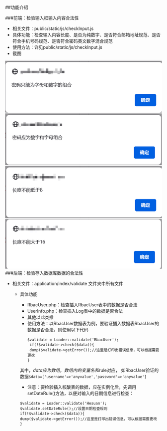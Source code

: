 ##功能介绍

###前端：检验输入框输入内容合法性
- 相关文件：public/static/js/checkInput.js 
- 具体功能：检查输入内容长度、是否为纯数字、是否符合邮箱地址规范、是否符合手机号码规范、是否符合密码英文数字混合规范
- 使用方法：详见public/static/js/checkInput.js
- 截图

![](密码只能为数字和字母组合.png)
![](密码应为数字和字母组合.png)
![](长度不能低于8.png)
![](长度不能大于16.png)
###后端：检验存入数据库数据的合法性
  - 相关文件：application/index/validate 文件夹中所有文件
    - 具体功能
      - RbacUser.php：检查插入RbacUser表中的数据是否合法
      - UserInfo.php：检查插入Log表中的数据是否合法
      - 其他以此类推
      - 使用方法：以RbacUser数据表为例，要验证插入数据表RbacUser的数据是否合法，则使用以下代码
        ```injectablephp
        $validate = Loader::validate('RbacUser'); 
         if(!$validate->check($data)){
         dump($validate->getError());//这里是打印出错误信息，可以根据需要更改
        }
      其中，$data应为数组，数组内的变量名和$rule对应， 如RbacUser验证的数据`$data=['username'=>'anyvalue','password'=>'anyvalue']`
      
      - 注意：要检验插入核酸表的数据，应在实例化后，先调用setDateRule()方法，以便对输入的日期信息进行检查：
      ```injectablephp
      $validate = Loader::validate('Hesuan'); 
      $validate.setDateRule();//设置日期检查规则
      if(!$validate->check($data)){
      dump($validate->getError());//这里是打印出错误信息，可以根据需要更改
      }
      ``` 